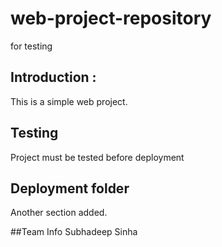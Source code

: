 # web-project-repository
for testing

## Introduction :
This is a simple web project.

## Testing
Project must be tested before deployment

## Deployment folder 
Another section added.

##Team Info
Subhadeep Sinha
